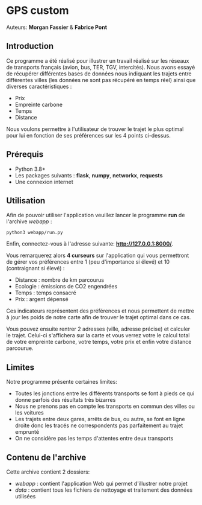 # GPS custom 
Auteurs: **Morgan Fassier** & **Fabrice Pont**
## Introduction
Ce programme a été réalisé pour illustrer un travail réalisé sur les réseaux de transports français (avion, bus, TER, TGV, intercités). Nous avons essayé de récupérer différentes bases de données nous indiquant les trajets entre différentes villes (les données ne sont pas récupéré en temps réel) ainsi que diverses caractéristiques :
- Prix
- Empreinte carbone
- Temps
- Distance

Nous voulons permettre à l'utilisateur de trouver le trajet le plus optimal pour lui en fonction de ses préférences sur les 4 points ci-dessus.

## Prérequis
- Python 3.8+
- Les packages suivants : **flask**, **numpy**, **networkx**, **requests**
- Une connexion internet

## Utilisation

Afin de pouvoir utiliser l'application veuillez lancer le programme **run** de l'archive *webapp* :
```
python3 webapp/run.py
```
Enfin, connectez-vous à l'adresse suivante: **http://127.0.0.1:8000/**.

Vous remarquerez alors **4 curseurs** sur l'application qui vous permettront de gérer vos préférences entre 1 (peu d'importance si élevé) et 10 (contraignant si élevé) :
- Distance : nombre de km parcourus
- Ecologie : émissions de CO2 engendrées
- Temps : temps consacré
- Prix : argent dépensé

Ces indicateurs représentent des préférences et nous permettent de mettre à jour les poids de notre carte afin de trouver le trajet optimal dans ce cas.

Vous pouvez ensuite rentrer 2 adresses (ville, adresse précise) et calculer le trajet. Celui-ci s'affichera sur la carte et vous verrez votre le calcul total de votre empreinte carbone, votre temps, votre prix et enfin votre distance parcourue.


## Limites
Notre programme présente certaines limites:
- Toutes les jonctions entre les différents transports se font à pieds ce qui donne parfois des résultats très bizarres
- Nous ne prenons pas en compte les transports en commun des villes ou les voitures
- Les trajets entre deux gares, arrêts de bus, ou autre, se font en ligne droite donc les tracés ne correspondents pas parfaitement au trajet emprunté
- On ne considère pas les temps d'attentes entre deux transports

## Contenu de l'archive
Cette archive contient 2 dossiers:
- *webapp* : contient l'application Web qui permet d'illustrer notre projet
- *data* : contient tous les fichiers de nettoyage et traitement des données utilisées
